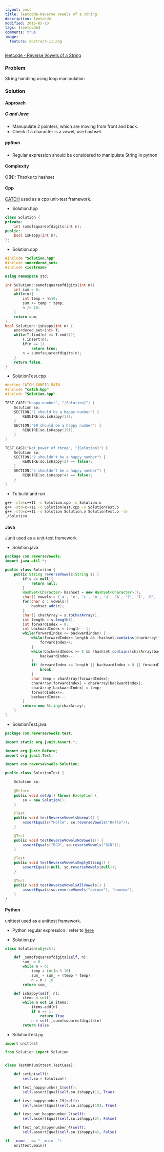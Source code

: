 ```yaml
---
layout: post
title: leetcode-Reverse Vowels of a String
description: leetcode
modified: 2016-05-10
tags: [leetcode]
comments: true
image:
  feature: abstract-11.png
---
```

[leetcode - Reverse Vowels of a String](https://leetcode.com/problems/reverse-vowels-of-a-string/)

### Problem

String handling using loop manipulation

### Solution 

#### Approach

##### C and Java

- Manupulate 2 pointers, which are moving from front and back.
- Check if a character is a vowel, use hashset. 

##### python

- Regular expression should be considered to manipulate String in python

#### Complexity

O(N): Thanks to hashset

#### Cpp

[CATCH](https://github.com/philsquared/Catch/blob/master/docs/tutorial.md) used as a cpp unit-test framework.

- Solution.hpp

```cpp
class Solution {
private:
	int sumofsquareofdigits(int n);
public:
    bool isHappy(int n);
};
```

- Solution.cpp

```cpp
#include "Solution.hpp"
#include <unordered_set>
#include <iostream>

using namespace std;

int Solution::sumofsquareofdigits(int n){
	int sum = 0;
    while(n){
    	int temp = n%10;
    	sum += temp * temp;
    	n /= 10;
    }
    return sum;
}
bool Solution::isHappy(int n) {
	unordered_set<int> T;
	while(T.find(n) == T.end()){
		T.insert(n);
		if(n == 1) 
			return true;
		n = sumofsquareofdigits(n);
	}
	return false;
}

```

- SolutionTest.cpp

```cpp
#define CATCH_CONFIG_MAIN
#include "catch.hpp"
#include "Solution.hpp"

TEST_CASE("Happy number", "[Solution]") {
    Solution so;
    SECTION("1 should be a happy number") {
        REQUIRE(so.isHappy(1));
    }
    SECTION("19 should be a happy number") {
        REQUIRE(so.isHappy(19));
    }
}

TEST_CASE("Not power of three", "[Solution]") {
    Solution so;
    SECTION("2 shouldn't be a happy number") {
        REQUIRE(so.isHappy(2) == false);
    }
    SECTION("4 shouldn't be a happy number") {
        REQUIRE(so.isHappy(4) == false);
    }
}
```

- To build and run

```bash
g++ -std=c++11 -c Solution.cpp -o Solution.o
g++ -std=c++11 -c SolutionTest.cpp -o SolutionTest.o
g++ -std=c++11 -o Solution Solution.o SolutionTest.o -lm
./Solution
```

#### Java

Junit used as a unit-test framework

- Solution.java

```java
package com.reverseVowels;
import java.util.*;

public class Solution {
    public String reverseVowels(String s) {
    	if(s == null){
    		return null;
    	}
    	HashSet<Character> hashset = new HashSet<Character>();
    	char[] vowels = {'a', 'e', 'i', 'o', 'u', 'A', 'E', 'I', 'O', 'U'};
    	for(char c : vowels){
    		hashset.add(c);
    	}
    	char[] charArray = s.toCharArray();
    	int length = s.length();
    	int forwardIndex = 0;
    	int backwardIndex = length - 1;
    	while(forwardIndex <= backwardIndex) {
    		while(forwardIndex< length && !hashset.contains(charArray[forwardIndex])) {
    			forwardIndex++;
    		}
    		while(backwardIndex >= 0 && !hashset.contains(charArray[backwardIndex])) {
    			backwardIndex--;
    		}
    		if( forwardIndex >= length || backwardIndex < 0 || forwardIndex >= backwardIndex) {
    			break;
    		}
    		char temp = charArray[forwardIndex];
    		charArray[forwardIndex] = charArray[backwardIndex];
    		charArray[backwardIndex] = temp;
    		forwardIndex++;
    		backwardIndex--;
    	}
    	return new String(charArray);
    }
}
```

- SolutionTest.java

```java
package com.reverseVowels.test;

import static org.junit.Assert.*;

import org.junit.Before;
import org.junit.Test;

import com.reverseVowels.Solution;

public class SolutionTest {

	Solution so;
	
	@Before
	public void setUp() throws Exception {
		so = new Solution();
	}

	@Test
	public void testReverseVowelsNormal() {
		assertEquals("Holle", so.reverseVowels("Hello"));
	}

	@Test
	public void testReverseVowelsNoVowels() {
		assertEquals("BCD", so.reverseVowels("BCD"));
	}

	@Test
	public void testReverseVowelsEmptyString() {
		assertEquals(null, so.reverseVowels(null));
	}

	@Test
	public void testReverseVowelsAllVowels() {
		assertEquals(so.reverseVowels("aeioue"), "euoiea");
	}
}
```

#### Python

unittest used as a unittest framework.

- Python regular expression : refer to [here](http://devanix.tistory.com/296)

- Solution.py

```python
class Solution(object):

    def _sumofsquareofdigits(self, n):
        sum_ = 0
        while n > 0:
            temp = int(n % 10)
            sum_ = sum_ + (temp * temp)
            n = n / 10
        return sum_

    def ishappy(self, n):
        items = set()
        while n not in items:
            items.add(n)
            if n == 1:
                return True
            n = self._sumofsquareofdigits(n)
        return False
```

- SolutionTest.py

```python
import unittest

from Solution import Solution


class TestUM(unittest.TestCase):

    def setUp(self):
        self.so = Solution()

    def test_happynumber_1(self):
        self.assertEqual(self.so.ishappy(1), True)

    def test_happynumber_19(self):
        self.assertEqual(self.so.ishappy(19), True)

    def test_not_happynumber_2(self):
        self.assertEqual(self.so.ishappy(2), False)

    def test_not_happynumber_4(self):
        self.assertEqual(self.so.ishappy(4), False)

if __name__ == "__main__":
    unittest.main()
```
